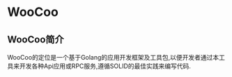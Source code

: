# WooCoo

## WooCoo简介

WooCoo的定位是一个基于Golang的应用开发框架及工具包,以便开发者通过本工具来开发各种Api应用或RPC服务,遵循SOLID的最佳实践来编写代码.